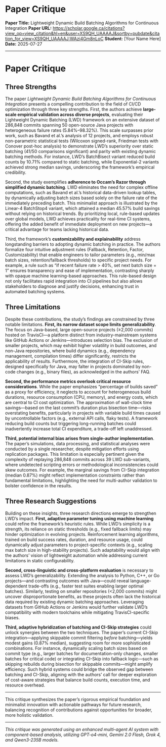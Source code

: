 
# Paper Critique

**Paper Title:** Lightweight Dynamic Build Batching Algorithms for Continuous Integration
**Paper URL:** https://scholar.google.ca/citations?view_op=view_citation&hl=en&user=XS9QH_UAAAAJ&sortby=pubdate&citation_for_view=XS9QH_UAAAAJ:WAzi4Gm8nLoC
**Student:** [Your Name Here]
**Date:** 2025-07-27

---

# Paper Critique  

## Three Strengths  

The paper *Lightweight Dynamic Build Batching Algorithms for Continuous Integration* presents a compelling contribution to the field of CI/CD optimization through three key strengths. First, the authors achieve **large-scale empirical validation across diverse projects**, evaluating their Lightweight Dynamic Batching (LWD) framework on an extensive dataset of 286,848 commits spanning 50 open-source Java projects with heterogeneous failure rates (5.84%–98.32%). This scale surpasses prior work, such as Bavand et al.’s analysis of 12 projects, and employs robust non-parametric statistical tests (Wilcoxon signed-rank, Friedman tests with Conover post-hoc analysis) to demonstrate LWD’s superiority over static batching (41/50 comparisons significant) and parity with existing dynamic batching methods. For instance, LWD’s BatchBisect variant reduced build counts by 10.71% compared to static batching, while Exponential-2 variants achieved strong median savings, underscoring the framework’s empirical credibility.  

Second, the study exemplifies **adherence to Occam’s Razor through simplified dynamic batching**. LWD eliminates the need for complex offline computations, such as Bavand et al.’s historical data-driven lookup tables, by dynamically adjusting batch sizes based solely on the failure rate of the immediately preceding batch. This minimalist approach is illustrated by the Linear-4 BatchStop4 variant, which attained a median 45.57% build savings without relying on historical trends. By prioritizing local, rule-based updates over global models, LWD achieves practicality for real-time CI systems, offering the added benefit of immediate deployment on new projects—a critical advantage for teams lacking historical data.  

Third, the framework’s **customizability and explainability** address longstanding barriers to adopting dynamic batching in practice. The authors formalize four intuitive adjustment rules (Fallback, Retention, Factor, Customizability) that enable engineers to tailor parameters (e.g., min/max batch sizes, retention/fallback thresholds) to specific project needs. For example, a rule such as “if recent failure rate > 40%, set next batch size = 1” ensures transparency and ease of implementation, contrasting sharply with opaque machine learning-based approaches. This rule-based design not only facilitates rapid integration into CI pipelines but also allows stakeholders to diagnose and justify decisions, enhancing trust in automated batching systems.  

## Three Limitations  

Despite these contributions, the study’s findings are constrained by three notable limitations. **First, its narrow dataset scope limits generalizability**. The focus on Java-based, large open-source projects (≥2,000 commits) hosted on TravisCI—a platform distinct from industry-mainstream systems like GitHub Actions or Jenkins—introduces selection bias. The exclusion of smaller projects, which may exhibit higher volatility in build outcomes, and non-Java repositories, where build dynamics (e.g., dependency management, compilation times) differ significantly, restricts the applicability of results. Furthermore, the integration of CI-Skip rules, designed specifically for Java, may falter in projects dominated by non-code changes (e.g., binary files), as acknowledged in the authors’ FAQ.  

**Second, the performance metrics overlook critical resource considerations**. While the paper emphasizes “percentage of builds saved” as a proxy for efficiency, it neglects to account for heterogeneous build durations, resource consumption (CPU, memory), and energy costs, which are central to CI cost optimization. The approximation of wall-clock time savings—based on the last commit’s duration plus bisection time—risks overstating benefits, particularly in projects with variable build times caused by uncontrollable factors (e.g., external API calls, flaky tests). A framework reducing build counts but triggering long-running batches could inadvertently increase total CI expenditure, a trade-off left unaddressed.  

**Third, potential internal bias arises from single-author implementation**. The paper’s simulations, data processing, and statistical analyses were conducted by a single researcher, despite mitigation efforts using replication packages. This limitation is especially pertinent given the complexity of replaying 286,848 commits across 39 LWD sub-variants, where undetected scripting errors or methodological inconsistencies could skew outcomes. For example, the marginal savings from CI-Skip integration (median 0.87%) might reflect implementation constraints rather than fundamental limitations, highlighting the need for multi-author validation to bolster confidence in the results.  

## Three Research Suggestions  

Building on these insights, three research directions emerge to strengthen LWD’s impact. **First, adaptive parameter tuning using machine learning** could refine the framework’s heuristic rules. While LWD’s simplicity is a strength, its reliance on static thresholds (e.g., fixed fallback limits) may hinder optimization in evolving projects. Reinforcement learning algorithms, trained on build success rates, duration, and resource usage, could dynamically adjust parameters to project-specific contexts (e.g., scaling max batch size in high-stability projects). Such adaptability would align with the authors’ vision of lightweight automation while addressing current limitations in static configurability.  

**Second, cross-linguistic and cross-platform evaluation** is necessary to assess LWD’s generalizability. Extending the analysis to Python, C++, or Go projects—and contrasting outcomes with Java—could reveal language-dependent trade-offs (e.g., faster test suites enabling larger optimal batches). Similarly, testing on smaller repositories (<2,000 commits) might uncover disproportionate benefits, as these projects often lack the historical data required by existing dynamic batching approaches. Leveraging datasets from GitHub Actions or Jenkins would further validate LWD’s compatibility with modern toolchains while mitigating TravisCI-specific biases.  

**Third, adaptive hybridization of batching and CI-Skip strategies** could unlock synergies between the two techniques. The paper’s current CI-Skip integration—applying skippable commit filtering *before* batching—yields modest gains (0.87% median), suggesting room for more sophisticated combinations. For instance, dynamically scaling batch sizes based on commit type (e.g., larger batches for documentation-only changes, smaller batches for critical code) or integrating CI-Skip into fallback logic—such as skipping rebuilds during bisection for skippable commits—might amplify efficiency. Such hybrid systems could bridge the observed gap between batching and CI-Skip, aligning with the authors’ call for deeper exploration of cost-aware strategies that balance build counts, execution time, and resource overhead.  

---  
This critique synthesizes the paper’s rigorous empirical foundation and minimalist innovation with actionable pathways for future research, balancing recognition of contributions against opportunities for broader, more holistic validation.

---

*This critique was generated using an enhanced multi-agent AI system with component-based analysis, utilizing GPT-o4-mini, Gemini 2.0 Flash, Grok 4, and Qwen3-235B models.*
